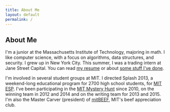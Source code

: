 ```yaml
---
title: About Me
layout: default
permalink: /
---
```


## About Me ##

I'm a junior at the Massachusetts Institute of Technology, majoring in math.  I like computer science, with a focus on algorithms, data structures, and security. I grew up in New York City. This summer, I was a trading intern at Jane Street Capital. You can read [my resume](/files/resume.pdf) or about [some stuff I've done](/projects/). 

I'm involved in several student groups at MIT. I directed Splash 2013, a weekend-long educational program for 2700 high school students, for [MIT ESP](http://esp.mit.edu/). I've been participating in the [MIT Mystery Hunt](http://web.mit.edu/puzzle/www/) since 2010, on the winning team in 2012 and 2014 and on the writing team for 2013 and 2015. I'm also the Master Carver (president) of [mitBEEF](http://web.mit.edu/mitbeef/), MIT's beef appreciation club.
